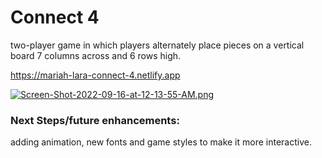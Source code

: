 # Connect 4
two-player game in which players alternately place pieces on a vertical board 7 columns across and 6 rows high.

https://mariah-lara-connect-4.netlify.app

[![Screen-Shot-2022-09-16-at-12-13-55-AM.png](https://i.postimg.cc/zBmBQfcS/Screen-Shot-2022-09-16-at-12-13-55-AM.png)](https://postimg.cc/SXrk2mqJ)


### Next Steps/future enhancements: 
adding animation, new fonts and game styles to make it more interactive.
